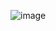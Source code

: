 ![image](https://user-images.githubusercontent.com/113878798/193759094-c1b2d27b-4e73-45c4-b550-831074f7f680.png)
